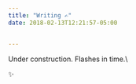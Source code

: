 ```yaml
---
title: "Writing ✍︎"
date: 2018-02-13T12:21:57-05:00


---
```


Under construction. Flashes in time.\

✨
